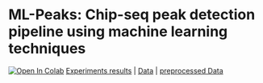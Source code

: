 # ML-Peaks: Chip-seq peak detection pipeline using machine learning techniques
[![Open In Colab](https://colab.research.google.com/assets/colab-badge.svg)](https://colab.research.google.com/github/sajadamouei/Peak-detection-chip-seq/blob/main/ML_Peaks.ipynb "Click to open in Colab") 
[Experiments results]([https://example.com/video](https://docs.google.com/document/d/1lIr_GnLKK7Y9vTBghdIdan7MfagC9UcxQdwh7tA_ROE/edit?usp=sharing)) | [Data]([https://example.com/paper](https://archive.ics.uci.edu/ml/datasets/chipseq)) | [preprocessed Data]([https://example.com/data](https://drive.google.com/file/d/1N2PCF3A9atH9lPEVJcBks1HUSFKUZDQ9/view?usp=sharing))
